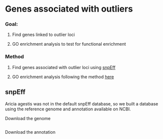 # Genes associated with outliers

### Goal: 

1. Find genes linked to outlier loci

2. GO enrichment analysis to test for functional enrichment


### Method


1. Find genes associated with outlier loci using [snpEff](https://pcingola.github.io/SnpEff/)

2. GO enrichment analysis following the method [here](http://geneontology.org/docs/go-enrichment-analysis/) 



## snpEff

Aricia agestis was not in the default snpEff database, so we built a database using the reference genome and annotation available on NCBI. 

Download the genome
```

```

Download the annotation
```

```




